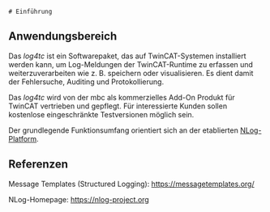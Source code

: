 	# Einführung

## Anwendungsbereich

Das *log4tc* ist ein Softwarepaket, das auf TwinCAT-Systemen installiert werden kann, um Log-Meldungen der TwinCAT-Runtime zu erfassen und weiterzuverarbeiten wie z. B. speichern oder visualisieren. Es dient damit der Fehlersuche, Auditing und Protokollierung.

Das *log4tc* wird von der mbc als kommerzielles Add-On Produkt für TwinCAT vertrieben und gepflegt. Für interessierte Kunden sollen kostenlose eingeschränkte Testversionen möglich sein.

Der grundlegende Funktionsumfang orientiert sich an der etablierten [NLog-Platform](https://nlog-project.org).


## Referenzen

Message Templates (Structured Logging):
https://messagetemplates.org/

NLog-Homepage:
https://nlog-project.org


